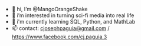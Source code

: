- 👋 hi, I’m @MangoOrangeShake
- 👀 i’m interested in turning sci-fi media into real life
- 🌱 i'm currently learning SQL, Python, and MathLab
- 📫 contact: cjosephpaguia@gmail.com / https://www.facebook.com/cj.paguia.3

<!---
MangoOrangeShake/MangoOrangeShake is a ✨ special ✨ repository because its `README.md` (this file) appears on your GitHub profile.
You can click the Preview link to take a look at your changes.
--->
